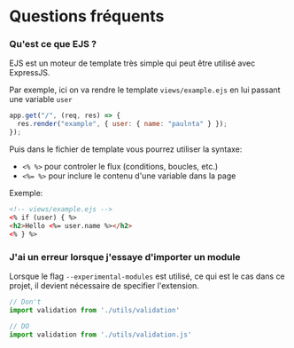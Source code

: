 # Questions fréquents

### Qu'est ce que EJS ?

EJS est un moteur de template très simple qui peut être utilisé avec ExpressJS.

Par exemple, ici on va rendre le template `views/example.ejs` en lui passant une variable `user`

```js
app.get("/", (req, res) => {
  res.render("example", { user: { name: "paulnta" } });
});
```

Puis dans le fichier de template vous pourrez utiliser la syntaxe:
- `<% %>` pour controler le flux (conditions, boucles, etc.)
- `<%= %>` pour inclure le contenu d'une variable dans la page 

Exemple:
```html
<!-- views/example.ejs -->
<% if (user) { %>
<h2>Hello <%= user.name %></h2>
<% } %>
```


### J'ai un erreur lorsque j'essaye d'importer un module

Lorsque le flag `--experimental-modules` est utilisé, ce qui est le cas dans ce projet, il devient nécessaire de specifier l'extension.

```js
// Don't
import validation from './utils/validation'

// DO
import validation from './utils/validation.js'
```
